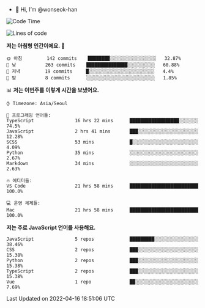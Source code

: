 - 👋 Hi, I’m @wonseok-han

<!---
wonseok-han/wonseok-han is a ✨ special ✨ repository because its `README.md` (this file) appears on your GitHub profile.
You can click the Preview link to take a look at your changes.
--->

<!--START_SECTION:waka-->
![Code Time](http://img.shields.io/badge/Code%20Time-357%20hrs%2054%20mins-blue)

![Lines of code](https://img.shields.io/badge/%EC%A0%80%EB%8A%94%20%EC%97%AC%ED%83%9C%EA%B9%8C%EC%A7%80%20-223%20Thousand%20%EC%A4%84%EC%9D%98%20%EC%BD%94%EB%93%9C%EB%A5%BC%20%EC%9E%91%EC%84%B1%ED%96%88%EC%96%B4%EC%9A%94.-blue)

**저는 아침형 인간이에요. 🐤** 

```text
🌞 아침         142 commits    ████████░░░░░░░░░░░░░░░░░   32.87% 
🌆 낮　         263 commits    ███████████████░░░░░░░░░░   60.88% 
🌃 저녁         19 commits     █░░░░░░░░░░░░░░░░░░░░░░░░   4.4% 
🌙 밤　         8 commits      ░░░░░░░░░░░░░░░░░░░░░░░░░   1.85%

```


📊 **저는 이번주를 이렇게 시간을 보냈어요.** 

```text
⌚︎ Timezone: Asia/Seoul

💬 프로그래밍 언어들: 
TypeScript               16 hrs 22 mins      ██████████████████░░░░░░░   74.5% 
JavaScript               2 hrs 41 mins       ███░░░░░░░░░░░░░░░░░░░░░░   12.28% 
SCSS                     53 mins             █░░░░░░░░░░░░░░░░░░░░░░░░   4.09% 
Python                   35 mins             ░░░░░░░░░░░░░░░░░░░░░░░░░   2.67% 
Markdown                 34 mins             ░░░░░░░░░░░░░░░░░░░░░░░░░   2.63%

🔥 에디터들: 
VS Code                  21 hrs 58 mins      █████████████████████████   100.0%

💻 운영 체제들: 
Mac                      21 hrs 58 mins      █████████████████████████   100.0%

```

**저는 주로 JavaScript 언어를 사용해요.** 

```text
JavaScript               5 repos             █████████░░░░░░░░░░░░░░░░   38.46% 
CSS                      2 repos             ███░░░░░░░░░░░░░░░░░░░░░░   15.38% 
Python                   2 repos             ███░░░░░░░░░░░░░░░░░░░░░░   15.38% 
TypeScript               2 repos             ███░░░░░░░░░░░░░░░░░░░░░░   15.38% 
Vue                      1 repo              ██░░░░░░░░░░░░░░░░░░░░░░░   7.69%

```



 Last Updated on 2022-04-16 18:51:06 UTC
<!--END_SECTION:waka-->
